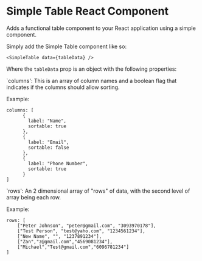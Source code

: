 # Simple Table React Component

Adds a functional table component to your React application using a simple component. 

Simply add the Simple Table component like so:

```
<SimpleTable data={tableData} />
```

Where the `tableData` prop is an object with the following properties:

`columns': This is an array of column names and a boolean flag that indicates if the columns should allow sorting. 

Example: 

```
columns: [
      {
        label: "Name",
        sortable: true
      },
      {
        label: "Email",
        sortable: false
      },
      {
        label: "Phone Number",
        sortable: true
      }
]
```

`rows': An 2 dimensional array of "rows" of data, with the second level of array being each row. 

Example: 

```
rows: [
	["Peter Johnson", "peter@gmail.com", "3093970178"],
	["Test Person", "test@yaho.com", "1234561234"],
	["New Name", "", "1237891234"],
	["Zan","z@gmail.com","4569081234"],
	["Michael","Test@gmail.com","6096781234"]
]
```